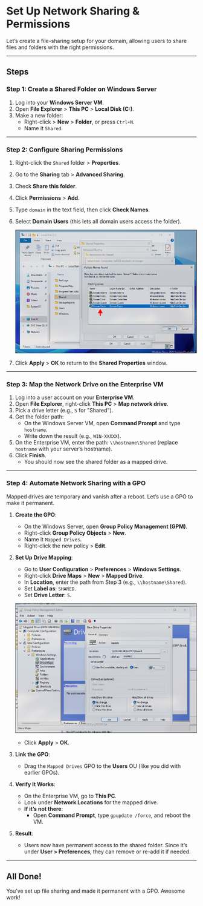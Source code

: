 # Set Up Network Sharing & Permissions

Let’s create a file-sharing setup for your domain, allowing users to share files and folders with the right permissions.

---

## Steps

### Step 1: Create a Shared Folder on Windows Server
1. Log into your **Windows Server VM**.  
2. Open **File Explorer** > **This PC** > **Local Disk (C:)**.  
3. Make a new folder:  
   - Right-click > **New** > **Folder**, or press `Ctrl+N`.  
   - Name it `Shared`.

---

### Step 2: Configure Sharing Permissions
1. Right-click the `Shared` folder > **Properties**.  
2. Go to the **Sharing** tab > **Advanced Sharing**.  
3. Check **Share this folder**.  
4. Click **Permissions** > **Add**.  
5. Type `domain` in the text field, then click **Check Names**.  
6. Select **Domain Users** (this lets all domain users access the folder).  

   <p align="center">
      <img src="https://github.com/JBrunoX/Help-Desk-Lab/blob/main/images/ShardFolderDomain.png">
   </p>

7. Click **Apply** > **OK** to return to the **Shared Properties** window.

---

### Step 3: Map the Network Drive on the Enterprise VM
1. Log into a user account on your **Enterprise VM**.  
2. Open **File Explorer**, right-click **This PC** > **Map network drive**.  
3. Pick a drive letter (e.g., `S` for "Shared").  
4. Get the folder path:  
   - On the Windows Server VM, open **Command Prompt** and type `hostname`.  
   - Write down the result (e.g., `WIN-XXXXX`).  
5. On the Enterprise VM, enter the path: `\\hostname\Shared` (replace `hostname` with your server’s hostname).  
6. Click **Finish**.  
   - You should now see the shared folder as a mapped drive.

---

### Step 4: Automate Network Sharing with a GPO
Mapped drives are temporary and vanish after a reboot. Let’s use a GPO to make it permanent.

1. **Create the GPO**:  
   - On the Windows Server, open **Group Policy Management (GPM)**.  
   - Right-click **Group Policy Objects** > **New**.  
   - Name it `Mapped Drives`.  
   - Right-click the new policy > **Edit**.

2. **Set Up Drive Mapping**:  
   - Go to **User Configuration** > **Preferences** > **Windows Settings**.  
   - Right-click **Drive Maps** > **New** > **Mapped Drive**.  
   - In **Location**, enter the path from Step 3 (e.g., `\\hostname\Shared`).  
   - Set **Label as**: `SHARED`.  
   - Set **Drive Letter**: `S`.  

   <p align="center">
      <img src="https://github.com/JBrunoX/Help-Desk-Lab/blob/main/images/mapDriveProp.png">
   </p>

   - Click **Apply** > **OK**.

3. **Link the GPO**:  
   - Drag the `Mapped Drives` GPO to the **Users** OU (like you did with earlier GPOs).

4. **Verify It Works**:  
   - On the Enterprise VM, go to **This PC**.  
   - Look under **Network Locations** for the mapped drive.  
   - **If it’s not there**:  
     - Open **Command Prompt**, type `gpupdate /force`, and reboot the VM.  

5. **Result**:  
   - Users now have permanent access to the shared folder. Since it’s under **User > Preferences**, they can remove or re-add it if needed.

---

## All Done!
You’ve set up file sharing and made it permanent with a GPO. Awesome work!

